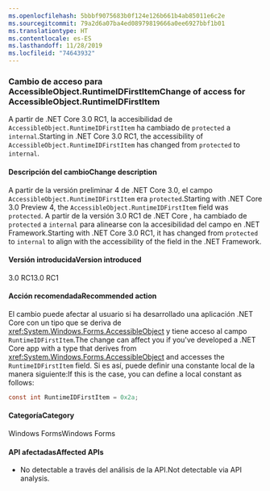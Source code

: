 ```yaml
---
ms.openlocfilehash: 5bbbf9075683b0f124e126b661b4ab85011e6c2e
ms.sourcegitcommit: 79a2d6a07ba4ed08979819666a0ee6927bbf1b01
ms.translationtype: HT
ms.contentlocale: es-ES
ms.lasthandoff: 11/28/2019
ms.locfileid: "74643932"
---
```

### <a name="change-of-access-for-accessibleobjectruntimeidfirstitem"></a><span data-ttu-id="f12a0-101">Cambio de acceso para AccessibleObject.RuntimeIDFirstItem</span><span class="sxs-lookup"><span data-stu-id="f12a0-101">Change of access for AccessibleObject.RuntimeIDFirstItem</span></span>

<span data-ttu-id="f12a0-102">A partir de .NET Core 3.0 RC1, la accesibilidad de `AccessibleObject.RuntimeIDFirstItem` ha cambiado de `protected` a `internal`.</span><span class="sxs-lookup"><span data-stu-id="f12a0-102">Starting in .NET Core 3.0 RC1, the accessibility of `AccessibleObject.RuntimeIDFirstItem` has changed from `protected` to `internal`.</span></span>

#### <a name="change-description"></a><span data-ttu-id="f12a0-103">Descripción del cambio</span><span class="sxs-lookup"><span data-stu-id="f12a0-103">Change description</span></span>

<span data-ttu-id="f12a0-104">A partir de la versión preliminar 4 de .NET Core 3.0, el campo `AccessibleObject.RuntimeIDFirstItem` era `protected`.</span><span class="sxs-lookup"><span data-stu-id="f12a0-104">Starting with .NET Core 3.0 Preview 4, the `AccessibleObject.RuntimeIDFirstItem` field was `protected`.</span></span> <span data-ttu-id="f12a0-105">A partir de la versión 3.0 RC1 de .NET Core , ha cambiado de `protected` a `internal` para alinearse con la accesibilidad del campo en .NET Framework.</span><span class="sxs-lookup"><span data-stu-id="f12a0-105">Starting with .NET Core 3.0 RC1, it has changed from `protected` to `internal` to align with the accessibility of the field in the .NET Framework.</span></span>

#### <a name="version-introduced"></a><span data-ttu-id="f12a0-106">Versión introducida</span><span class="sxs-lookup"><span data-stu-id="f12a0-106">Version introduced</span></span>

<span data-ttu-id="f12a0-107">3.0 RC1</span><span class="sxs-lookup"><span data-stu-id="f12a0-107">3.0 RC1</span></span>

#### <a name="recommended-action"></a><span data-ttu-id="f12a0-108">Acción recomendada</span><span class="sxs-lookup"><span data-stu-id="f12a0-108">Recommended action</span></span>

<span data-ttu-id="f12a0-109">El cambio puede afectar al usuario si ha desarrollado una aplicación .NET Core con un tipo que se deriva de <xref:System.Windows.Forms.AccessibleObject> y tiene acceso al campo `RuntimeIDFirstItem`.</span><span class="sxs-lookup"><span data-stu-id="f12a0-109">The change can affect you if you've developed a .NET Core app with a type that derives from <xref:System.Windows.Forms.AccessibleObject> and accesses the `RuntimeIDFirstItem` field.</span></span> <span data-ttu-id="f12a0-110">Si es así, puede definir una constante local de la manera siguiente:</span><span class="sxs-lookup"><span data-stu-id="f12a0-110">If this is the case, you can define a local constant as follows:</span></span>

```csharp
const int RuntimeIDFirstItem = 0x2a;
```

#### <a name="category"></a><span data-ttu-id="f12a0-111">Categoría</span><span class="sxs-lookup"><span data-stu-id="f12a0-111">Category</span></span>

<span data-ttu-id="f12a0-112">Windows Forms</span><span class="sxs-lookup"><span data-stu-id="f12a0-112">Windows Forms</span></span>

#### <a name="affected-apis"></a><span data-ttu-id="f12a0-113">API afectadas</span><span class="sxs-lookup"><span data-stu-id="f12a0-113">Affected APIs</span></span>

- <span data-ttu-id="f12a0-114">No detectable a través del análisis de la API.</span><span class="sxs-lookup"><span data-stu-id="f12a0-114">Not detectable via API analysis.</span></span>

<!-- 

### Affected APIs

- Not detectable via API analysis.

-->
